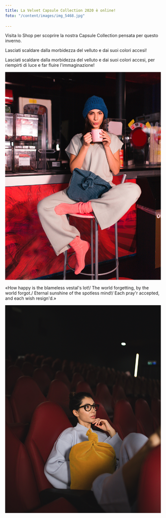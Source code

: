 ```yaml
---
title: La Velvet Capsule Collection 2020 è online!
foto: "/content/images/img_5468.jpg"

---
```

Visita lo Shop per scoprire la nostra Capsule Collection pensata per questo inverno.

Lasciati scaldare dalla morbidezza del velluto e dai suoi colori accesi!

Lasciati scaldare dalla morbidezza del velluto e dai suoi colori accesi, per riempirti di luce e far fluire l'immaginazione!

![](/content/images/img_4961-copy.jpg)

«How happy is the blameless vestal's lot!/ The world forgetting, by the world forgot./ Eternal sunshine of the spotless mind!/ Each pray'r accepted, and each wish resign'd.»

![](/content/images/img_4804.jpg)